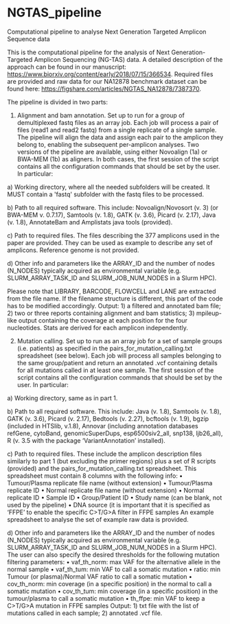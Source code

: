 # NGTAS_pipeline
Computational pipeline to analyse Next Generation Targeted Amplicon Sequence data

This is the computational pipeline for the analysis of Next Generation-Targeted Amplicon Sequencing (NG-TAS) data. A detailed description of the approach can be found in our manuscript: https://www.biorxiv.org/content/early/2018/07/15/366534. Required files are provided and raw data for our NA12878 benchmark dataset can be found here: https://figshare.com/articles/NGTAS_NA12878/7387370.

The pipeline is divided in two parts:
1.	Alignment and bam annotation. Set up to run for a group of demultiplexed fastq files as an array job. Each job will process a pair of files (read1 and read2 fastq) from a single replicate of a single sample. The pipeline will align the data and assign each pair to the amplicon they belong to, enabling the subsequent per-amplicon analyses. Two versions of the pipeline are available, using either Novoalign (1a) or BWA-MEM (1b) as aligners. 
In both cases, the first session of the script contains all the configuration commands that should be set by the user. In particular:

a)	Working directory, where all the needed subfolders will be created. It MUST contain a 'fastq' subfolder with the fastq files to be processed.

b)	Path to all required software. This include: Novoalign/Novosort (v. 3) (or BWA-MEM v. 0.7.17), Samtools (v. 1.8), GATK (v. 3.6), Picard (v. 2.17), Java (v. 1.8), AnnotateBam and Amplistats java tools (provided).

c)	Path to required files. The files describing the 377 amplicons used in the paper are provided. They can be used as example to describe any set of amplicons. Reference genome is not provided.

d)	Other info and parameters like the ARRAY_ID and the number of nodes (N_NODES) typically acquired as environmental variable (e.g. SLURM_ARRAY_TASK_ID and SLURM_JOB_NUM_NODES in a Slurm HPC).

Please note that LIBRARY, BARCODE, FLOWCELL and LANE are extracted from the file name. If the filename structure is different, this part of the code has to be modified accordingly.
Output: 1) a filtered and annotated bam file; 2) two or three reports containing alignment and bam statistics; 3) mpileup-like output containing the coverage at each position for the four nucleotides. Stats are derived for each amplicon independently.


2.	Mutation calling. Set up to run as an array job for a set of sample groups (i.e. patients) as specified in the pairs_for_mutation_calling.txt spreadsheet (see below). Each job will process all samples belonging to the same group/patient and return an annotated .vcf containing details for all mutations called in at least one sample.
The first session of the script contains all the configuration commands that should be set by the user. In particular:

a)	Working directory, same as in part 1.

b)	Path to all required software. This include: Java (v. 1.8), Samtools (v. 1.8), GATK (v. 3.6), Picard (v. 2.17), Bedtools (v. 2.27), bcftools (v. 1.9), bgzip (included in HTSlib, v.1.8), Annovar (including annotation databases refGene, cytoBand, genomicSuperDups, esp6500siv2_all, snp138, ljb26_all), R (v. 3.5 with the package ‘VariantAnnotation’ installed).

c)	Path to required files. These include the amplicon description files similarly to part 1 (but excluding the primer regions) plus a set of R scripts (provided) and the pairs_for_mutation_calling.txt spreadsheet.
This spreadsheet must contain 8 columns with the following info:
•	Tumour/Plasma replicate file name (without extension)
•	Tumour/Plasma replicate ID
•	Normal replicate file name (without extension)
•	Normal replicate ID
•	Sample ID
•	Group/Patient ID
•	Study name (can be blank, not used by the pipeline)
•	DNA source (it is important that it is specified as ‘FFPE’ to enable the specific C>T/G>A filter in FFPE samples
An example spreadsheet to analyse the set of example raw data is provided.

d)	Other info and parameters like the ARRAY_ID and the number of nodes (N_NODES) typically acquired as environmental variable (e.g. SLURM_ARRAY_TASK_ID and SLURM_JOB_NUM_NODES in a Slurm HPC). The user can also specify the desired thresholds for the following mutation filtering parameters:
•	vaf_th_norm: max VAF for the alternative allele in the normal sample
•	vaf_th_tum: min VAF to call a somatic mutation
•	ratio: min Tumour (or plasma)/Normal VAF ratio to call a somatic mutation
•	cov_th_norm: min coverage (in a specific position) in the normal to call a somatic mutation
•	cov_th_tum: min coverage (in a specific position) in the tumour/plasma to call a somatic mutation
•	th_ffpe: min VAF to keep a C>T/G>A mutation in FFPE samples
Output: 1) txt file with the list of mutations called in each sample; 2) annotated .vcf file.
